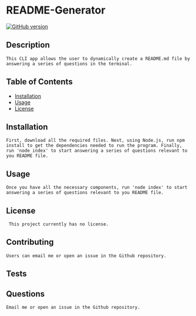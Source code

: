 # README-Generator
[![GitHub version](https://badge.fury.io/gh/boennemann%2Fbadges.svg)](http://badge.fury.io/gh/boennemann%2Fbadges)
 ## Description
    This CLI app allows the user to dynamically create a README.md file by answering a series of questions in the terminal.
## Table of Contents
    
* [Installation](#installation)
* [Usage](#usage)
* [License](#license)

## Installation

    First, download all the required files. Next, using Node.js, run npm install to get the dependencies needed to run the program. Finally, run 'node index' to start answering a series of questions relevant to you README file.

## Usage

    Once you have all the necessary components, run 'node index' to start answering a series of questions relevant to you README file.

## License

     This project currently has no license.

## Contributing

    Users can email me or open an issue in the Github repository.
    
## Tests

## Questions

    Email me or open an issue in the Github repository.